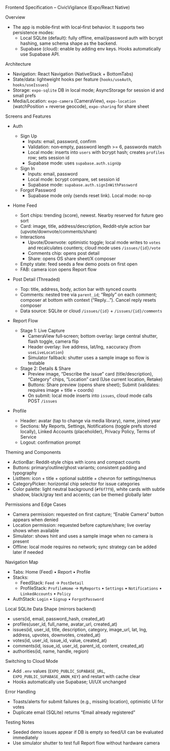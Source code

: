 Frontend Specification – CivicVigilance (Expo/React Native)

Overview
- The app is mobile‑first with local‑first behavior. It supports two persistence modes:
  - Local SQLite (default): fully offline, email/password auth with bcrypt hashing, same schema shape as the backend.
  - Supabase (cloud): enable by adding env keys. Hooks automatically use Supabase API.

Architecture
- Navigation: React Navigation (NativeStack + BottomTabs)
- State/data: lightweight hooks per feature (`hooks/useAuth`, `hooks/useIssues`)
- Storage: `expo-sqlite` DB in local mode; AsyncStorage for session id and small prefs
- Media/Location: `expo-camera` (CameraView), `expo-location` (watchPosition + reverse geocode), `expo-sharing` for share sheet

Screens and Features
- Auth
  - Sign Up
    - Inputs: email, password, confirm
    - Validation: non‑empty, password length >= 6, passwords match
    - Local mode: inserts into `users` with bcrypt hash; creates `profiles` row; sets session id
    - Supabase mode: uses `supabase.auth.signUp`
  - Sign In
    - Inputs: email, password
    - Local mode: bcrypt compare, set session id
    - Supabase mode: `supabase.auth.signInWithPassword`
  - Forgot Password
    - Supabase mode only (sends reset link). Local mode: no‑op

- Home Feed
  - Sort chips: trending (score), newest. Nearby reserved for future geo sort
  - Card: image, title, address/description, Reddit‑style action bar (upvote/downvote/comments/share)
  - Interactions
    - Upvote/Downvote: optimistic toggle; local mode writes to `votes` and recalculates counters; cloud mode uses `/issues/{id}/vote`
    - Comments chip: opens post detail
    - Share: opens OS share sheet/X composer
  - Empty state: feed seeds a few demo posts on first open
  - FAB: camera icon opens Report flow

- Post Detail (Threaded)
  - Top: title, address, body, action bar with synced counts
  - Comments: nested tree via `parent_id`; “Reply” on each comment; composer at bottom with context (“Reply…”). Cancel reply resets composer
  - Data source: SQLite or cloud `/issues/{id}` + `/issues/{id}/comments`

- Report Flow
  - Stage 1: Live Capture
    - CameraView full‑screen; bottom overlay: large central shutter, flash toggle, camera flip
    - Header overlay: live address, lat/lng, ±accuracy (from `useLiveLocation`)
    - Simulator fallback: shutter uses a sample image so flow is testable
  - Stage 2: Details & Share
    - Preview image, “Describe the issue” card (title/description), “Category” chips, “Location” card (Use current location, Retake)
    - Buttons: Share preview (opens share sheet); Submit (validates: requires image + title + coords)
    - On submit: local mode inserts into `issues`, cloud mode calls POST `/issues`

- Profile
  - Header: avatar (tap to change via media library), name, joined year
  - Sections: My Reports, Settings, Notifications (toggle prefs stored locally), Linked Accounts (placeholder), Privacy Policy, Terms of Service
  - Logout: confirmation prompt

Theming and Components
- ActionBar: Reddit‑style chips with icons and compact counts
- Buttons: primary/outline/ghost variants; consistent padding and typography
- ListItem: icon + title + optional subtitle + chevron for settings/menus
- CategoryPicker: horizontal chip selector for issue categories
- Color palette: light neutral background (`#f6f7f9`), white cards with subtle shadow, black/gray text and accents; can be themed globally later

Permissions and Edge Cases
- Camera permission: requested on first capture; “Enable Camera” button appears when denied
- Location permission: requested before capture/share; live overlay shows when available
- Simulator: shows hint and uses a sample image when no camera is present
- Offline: local mode requires no network; sync strategy can be added later if needed

Navigation Map
- Tabs: Home (Feed) • Report • Profile
- Stacks:
  - FeedStack: `Feed` → `PostDetail`
  - ProfileStack: `ProfileHome` → `MyReports` • `Settings` • `Notifications` • `LinkedAccounts` • `Policy`
- AuthStack: `Login` • `Signup` • `ForgotPassword`

Local SQLite Data Shape (mirrors backend)
- users(id, email, password_hash, created_at)
- profiles(user_id, full_name, avatar_url, created_at)
- issues(id, user_id, title, description, category, image_url, lat, lng, address, upvotes, downvotes, created_at)
- votes(id, user_id, issue_id, value, created_at)
- comments(id, issue_id, user_id, parent_id, content, created_at)
- authorities(id, name, handle, region)

Switching to Cloud Mode
- Add `.env` values (`EXPO_PUBLIC_SUPABASE_URL`, `EXPO_PUBLIC_SUPABASE_ANON_KEY`) and restart with cache clear
- Hooks automatically use Supabase; UI/UX unchanged

Error Handling
- Toasts/alerts for submit failures (e.g., missing location), optimistic UI for votes
- Duplicate email (SQLite) returns “Email already registered”

Testing Notes
- Seeded demo issues appear if DB is empty so feed/UI can be evaluated immediately
- Use simulator shutter to test full Report flow without hardware camera

